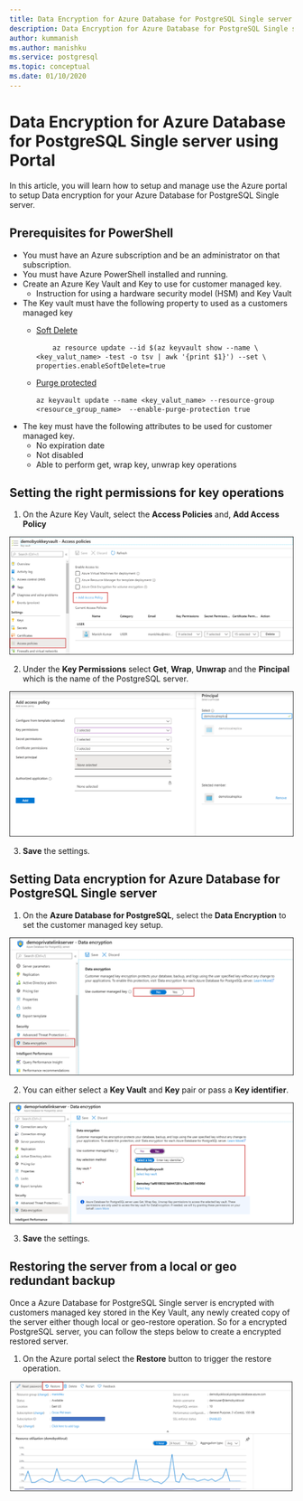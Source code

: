 ```yaml
---
title: Data Encryption for Azure Database for PostgreSQL Single server using Portal
description: Data Encryption for Azure Database for PostgreSQL Single server using Portal
author: kummanish
ms.author: manishku
ms.service: postgresql
ms.topic: conceptual
ms.date: 01/10/2020
---
```


# Data Encryption for Azure Database for PostgreSQL Single server using Portal

In this article, you will learn how to setup and manage use the Azure portal to setup Data encryption for your Azure Database for PostgreSQL Single server.

## Prerequisites for PowerShell

* You must have an Azure subscription and be an administrator on that subscription.
* You must have Azure PowerShell installed and running.
* Create an Azure Key Vault and Key to use for customer managed key.
    * Instruction for using a hardware security model (HSM) and Key Vault 
* The Key vault must have the following property to used as a customers managed key
    * [Soft Delete](https://docs.microsoft.com/en-us/azure/key-vault/key-vault-ovw-soft-delete)

        ```azurecli-interactive
            az resource update --id $(az keyvault show --name \ <key_valut_name> -test -o tsv | awk '{print $1}') --set \ properties.enableSoftDelete=true
        ```
    
    * [Purge protected](https://docs.microsoft.com/en-us/azure/key-vault/key-vault-ovw-soft-delete#purge-protection)

        ```azurecli-interactive
        az keyvault update --name <key_valut_name> --resource-group <resource_group_name>  --enable-purge-protection true
        ```
* The key must have the following attributes to be used for customer managed key.
    * No expiration date
    * Not disabled
    * Able to perform get, wrap key, unwrap key operations

## Setting the right permissions for key operations

1. On the Azure Key Vault, select the **Access Policies** and, **Add Access Policy** 

![Access policy overview](media/concepts-data-access-and-security-data-encryption/show-access-policy-overview.png)

2. Under the **Key Permissions** select **Get**, **Wrap**, **Unwrap** and the **Pincipal** which is the name of the PostgreSQL server.

![Access policy overview](media/concepts-data-access-and-security-data-encryption/access-policy-warp-unwrap.png)

3. **Save** the settings.

## Setting Data encryption for Azure Database for PostgreSQL Single server

1. On the **Azure Database for PostgreSQL**, select the **Data Encryption** to set the customer managed key setup.

![Setting Data encryption](media/concepts-data-access-and-security-data-encryption/data-encryption-overview.png)

2. You can either select a **Key Vault** and **Key** pair or pass a **Key identifier**.

![Setting Key Vault](media/concepts-data-access-and-security-data-encryption/setting-data-encryption.png)

3. **Save** the settings.


## Restoring the server from a local or geo redundant backup

Once a Azure Database for PostgreSQL Single server is encrypted with customers managed key stored in the Key Vault, any newly created copy of the server either though local or geo-restore operation. So for a encrypted PostgreSQL server, you can follow the steps below to create a encrypted restored server.

1. On the Azure portal select the **Restore** button to trigger the restore operation.

![Setting Key Vault](media/concepts-data-access-and-security-data-encryption/show-restore.png)